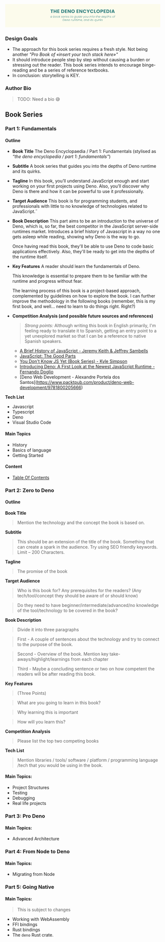 ![The Deno Encyclopedia](assets/img/banner.png)

### Design Goals

- The approach for this book series requires a fresh style. Not being another
  _"Pro Book of «insert your tech stack here»"_
- It should introduce people step by step without causing a burden or stressing
  out the reader. This book series intends to encourage binge-reading and be a
  series of reference textbooks.
- In conclusion: storytelling is KEY.

### Author Bio

> TODO: Need a bio 😅

## Book Series

### Part 1: Fundamentals

#### Outline

- **Book Title** The Deno Encyclopaedia / Part 1: Fundamentals (stylised as
  _“the deno encyclopedia / part 1: fundamentals”_)
- **Subtitle** A book series that guides you into the depths of Deno runtime and
  its quirks.
- **Tagline** In this book, you’ll understand JavaScript enough and start
  working on your first projects using Deno. Also, you’ll discover why Deno is
  there and how it can be powerful to use it professionally.
- **Target Audience** This book is for programming students, and professionals
  with little to no knowledge of technologies related to JavaScript.˝
- **Book Description** This part aims to be an introduction to the universe of
  Deno, which is, so far, the best competitor in the JavaScript server-side
  runtimes market. Introduces a brief history of Javascript in a way no one gets
  asleep while reading, showing why Deno is the way to go.

  Once having read this book, they'll be able to use Deno to code basic
  applications effectively. Also, they'll be ready to get into the depths of the
  runtime itself.
- **Key Features** A reader should learn the fundamentals of Deno.

  This knowledge is essential to prepare them to be familiar with the runtime
  and progress without fear.

  The learning process of this book is a project-based approach, complemented by
  guidelines on how to explore the book. I can further improve the methodology
  in the following books (remember, this is my first book, and well... need to
  learn to do things right. Right?)

- **Competition Analysis (and possible future sources and references)**
  > _Strong points:_ Although writing this book in English primarily, I'm
  > feeling ready to translate it to Spanish, getting an entry point to a yet
  > unexplored market so that I can be a reference to native Spanish speakers.

  - [A Brief History of JavaScript - Jeremy Keith & Jeffrey
    Sambells](https://link.springer.com/chapter/10.1007/978-1-4302-3390-9_1)
  - [JavaScript: The Good Parts](https://www.amazon.com/JavaScript-Good-Parts-Douglas-Crockford/dp/0596517742)
  - [You Don't Know JS Yet (Book Series) - Kyle
    Simpson](https://github.com/getify/You-Dont-Know-JS)
  - [Introducing Deno: A First Look at the Newest JavaScript Runtime - Fernando
    Doglio](https://www.amazon.com/-/es/Fernando-Doglio/dp/1484261968)
  - [Deno Web Development - Alexandre Portela dos
    Santos[(https://www.packtpub.com/product/deno-web-development/9781800205666)

**Tech List**

- Javascript
- Typescript
- Deno
- Visual Studio Code

#### Main Topics

- History
- Basics of language
- Getting Started

#### Content

- [Table Of Contents](src/meta/1-fundamentals-toc.md)

### Part 2: Zero to Deno

#### Outline

**Book Title**

> Mention the technology and the concept the book is based on.

**Subtitle**

> This should be an extension of the title of the book. Something that can
> create a spark in the audience. Try using SEO friendly keywords. Limit – 200
> Characters.

**Tagline**

> The promise of the book

**Target Audience**

> Who is this book for? Any prerequisites for the readers? (Any
> tech/tool/concept they should be aware of or should know)

> Do they need to have beginner/intermediate/advanced/no knowledge of the
> tool/technology to be covered in the book?

**Book Description**

> Divide it into three paragraphs

> First - A couple of sentences about the technology and try to connect to the
> purpose of the book.

> Second - Overview of the book. Mention key take-aways/highlight/learnings from
> each chapter

> Third - Maybe a concluding sentence or two on how competent the readers will
> be after reading this book.

**Key Features**

> (Three Points)

> What are you going to learn in this book?

> Why learning this is important

> How will you learn this?

**Competition Analysis**

> Please list the top two competing books

**Tech List**

> Mention libraries / tools/ software / platform / programming language /tech
> that you would be using in the book.

#### Main Topics:

- Project Structures
- Testing
- Debugging
- Real life projects

### Part 3: Pro Deno

#### Main Topics:

- Advanced Architecture

### Part 4: From Node to Deno

#### Main Topics:

- Migrating from Node

### Part 5: Going Native

#### Main Topics:

> This is subject to changes

- Working with WebAssembly
- FFI bindings
- Rust bindings
- The `deno` Rust crate.
